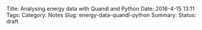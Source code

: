 Title: Analysing energy data with Quandl and Python
Date: 2016-4-15 13:11
Tags:
Category: Notes
Slug: energy-data-quandl-python
Summary:
Status: draft
